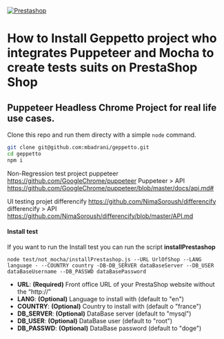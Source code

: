 [![Prestashop](https://i.imgur.com/qDqeQ1E.png)](https://www.prestashop.com)

# How to Install Geppetto project who integrates Puppeteer and Mocha to create tests suits on PrestaShop Shop
## Puppeteer Headless Chrome Project for real life use cases.
Clone this repo and run them directy with a simple `node` command.

```bash
git clone git@github.com:mbadrani/geppetto.git
cd geppetto
npm i
```
Non-Regression test
project puppeteer
https://github.com/GoogleChrome/puppeteer
Puppeteer > API
https://github.com/GoogleChrome/puppeteer/blob/master/docs/api.md#

UI testing
projet differencify
https://github.com/NimaSoroush/differencify
differencify > API
https://github.com/NimaSoroush/differencify/blob/master/API.md

#### Install test
If you want to run the Install test you can run the script **installPrestashop**
```
node test/not_mocha/installPrestashop.js --URL UrlOfShop --LANG language - --COUNTRY country -DB-DB_SERVER dataBaseServer --DB_USER dataBaseUsername --DB_PASSWD dataBasePassword

```

* **URL**: **(Required)** Front office URL of your PrestaShop website without the “http://”
* **LANG**: **(Optional)** Language to install with (default to "en")
* **COUNTRY**: **(Optional)** Country to install with (default o "france")
* **DB_SERVER**: **(Optional)** DataBase server (default to "mysql")
* **DB_USER**: **(Optional)** DataBase user (default to "root")
* **DB_PASSWD**: **(Optional)** DataBase password (default to "doge")